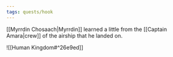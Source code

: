 ```yaml
---
tags: quests/hook
---
```

[[Myrrdin Chosaach|Myrrdin]] learned a little from the [[Captain Amara|crew]] of the airship that he landed on. 

![[Human Kingdom#^26e9ed]]